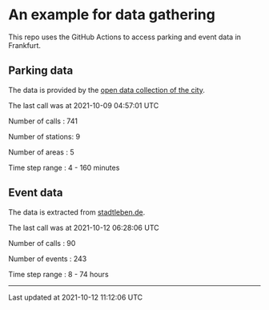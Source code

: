 # An example for data gathering

This repo uses the GitHub Actions to access parking and event data in Frankfurt.

## Parking data
The data is provided by the [open data collection of the city](https://www.offenedaten.frankfurt.de/).

The last call was at 2021-10-09 04:57:01 UTC

Number of calls   : 741

Number of stations:   9

Number of areas   :   5

Time step range   :   4 - 160 minutes


## Event data
The data is extracted from [stadtleben.de](https://stadtleben.de/frankfurt/).

The last call was at 2021-10-12 06:28:06 UTC

Number of calls   :  90

Number of events  : 243

Time step range   :   8 -  74 hours


----

Last updated at 2021-10-12 11:12:06 UTC
